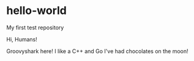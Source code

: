# hello-world
My first test repository

Hi, Humans!

Groovyshark here! I like a C++ and Go
I've had chocolates on the moon!
